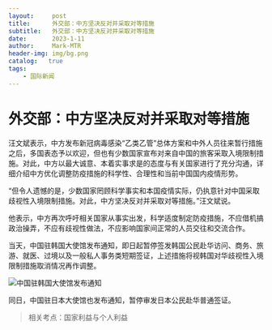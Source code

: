 ```yaml
---
layout:     post
title:      外交部：中方坚决反对并采取对等措施
subtitle:   外交部：中方坚决反对并采取对等措施
date:       2023-1-11
author:     Mark-MTR
header-img: img/bg.png
catalog:   true
tags:
    - 国际新闻
---
```

# 外交部：中方坚决反对并采取对等措施

  汪文斌表示，中方发布新冠病毒感染“乙类乙管”总体方案和中外人员往来暂行措施之后，多国表态予以欢迎，但也有少数国家宣布对来自中国的旅客采取入境限制措施。对此，中方以最大诚意、本着实事求是的态度与有关国家进行了充分沟通，详细介绍中方优化调整防疫措施的科学性、合理性和当前中国国内疫情形势。
  
  “但令人遗憾的是，少数国家罔顾科学事实和本国疫情实际，仍执意针对中国采取歧视性入境限制措施。对此，中方坚决反对并采取对等措施。”汪文斌说。
  
  他表示，中方再次呼吁相关国家从事实出发，科学适度制定防疫措施，不应借机搞政治操弄，不应有歧视性做法，不应影响国家间正常的人员交往和交流合作。
  
  当天，中国驻韩国大使馆发布通知，即日起暂停签发韩国公民赴华访问、商务、旅游、就医、过境以及一般私人事务类短期签证，上述措施将视韩国对华歧视性入境限制措施取消情况再作调整。
  
![中国驻韩国大使馆发布通知](https://nimg.ws.126.net/?url=http%3A%2F%2Fdingyue.ws.126.net%2F2023%2F0111%2F6ea21993j00rob79r000rc000hs00a2m.jpg&thumbnail=660x2147483647&quality=80&type=jpg)
  
  同日，中国驻日本大使馆也发布通知，暂停审发日本公民赴华普通签证。

> 相关考点：国家利益与个人利益
